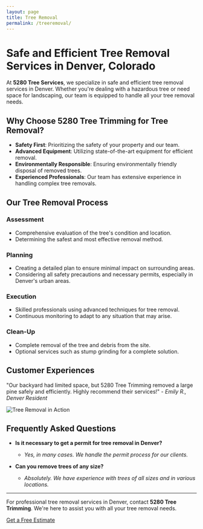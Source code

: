 ```yaml
---
layout: page
title: Tree Removal
permalink: /treeremoval/
---
```


# Safe and Efficient Tree Removal Services in Denver, Colorado

At **5280 Tree Services**, we specialize in safe and efficient tree removal services in Denver. Whether you're dealing with a hazardous tree or need space for landscaping, our team is equipped to handle all your tree removal needs.

## Why Choose 5280 Tree Trimming for Tree Removal?
- **Safety First**: Prioritizing the safety of your property and our team.
- **Advanced Equipment**: Utilizing state-of-the-art equipment for efficient removal.
- **Environmentally Responsible**: Ensuring environmentally friendly disposal of removed trees.
- **Experienced Professionals**: Our team has extensive experience in handling complex tree removals.

## Our Tree Removal Process

### Assessment
- Comprehensive evaluation of the tree's condition and location.
- Determining the safest and most effective removal method.

### Planning
- Creating a detailed plan to ensure minimal impact on surrounding areas.
- Considering all safety precautions and necessary permits, especially in Denver's urban areas.

### Execution
- Skilled professionals using advanced techniques for tree removal.
- Continuous monitoring to adapt to any situation that may arise.

### Clean-Up
- Complete removal of the tree and debris from the site.
- Optional services such as stump grinding for a complete solution.

## Customer Experiences
"Our backyard had limited space, but 5280 Tree Trimming removed a large pine safely and efficiently. Highly recommend their services!" - *Emily R., Denver Resident*

![Tree Removal in Action](/images/tree-removal-action.jpg)

## Frequently Asked Questions
- **Is it necessary to get a permit for tree removal in Denver?**
  - *Yes, in many cases. We handle the permit process for our clients.*

- **Can you remove trees of any size?**
  - *Absolutely. We have experience with trees of all sizes and in various locations.*

---

For professional tree removal services in Denver, contact **5280 Tree Trimming**. We're here to assist you with all your tree removal needs.

[Get a Free Estimate](/contact-us)

